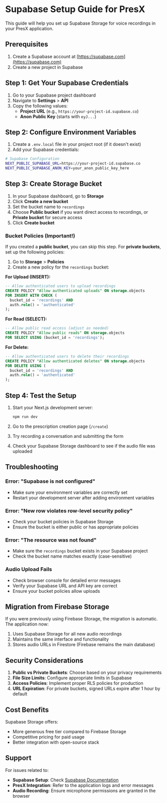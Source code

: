 # Supabase Setup Guide for PresX

This guide will help you set up Supabase Storage for voice recordings in your PresX application.

## Prerequisites

1. Create a Supabase account at [https://supabase.com](https://supabase.com)
2. Create a new project in Supabase

## Step 1: Get Your Supabase Credentials

1. Go to your Supabase project dashboard
2. Navigate to **Settings** > **API**
3. Copy the following values:
   - **Project URL** (e.g., `https://your-project-id.supabase.co`)
   - **Anon Public Key** (starts with `eyJ...`)

## Step 2: Configure Environment Variables

1. Create a `.env.local` file in your project root (if it doesn't exist)
2. Add your Supabase credentials:

```bash
# Supabase Configuration
NEXT_PUBLIC_SUPABASE_URL=https://your-project-id.supabase.co
NEXT_PUBLIC_SUPABASE_ANON_KEY=your_anon_public_key_here
```

## Step 3: Create Storage Bucket

1. In your Supabase dashboard, go to **Storage**
2. Click **Create a new bucket**
3. Set the bucket name to `recordings`
4. Choose **Public bucket** if you want direct access to recordings, or **Private bucket** for secure access
5. Click **Create bucket**

### Bucket Policies (Important!)

If you created a **public bucket**, you can skip this step. For **private buckets**, set up the following policies:

1. Go to **Storage** > **Policies**
2. Create a new policy for the `recordings` bucket:

**For Upload (INSERT):**
```sql
-- Allow authenticated users to upload recordings
CREATE POLICY "Allow authenticated uploads" ON storage.objects
FOR INSERT WITH CHECK (
  bucket_id = 'recordings' AND 
  auth.role() = 'authenticated'
);
```

**For Read (SELECT):**
```sql
-- Allow public read access (adjust as needed)
CREATE POLICY "Allow public reads" ON storage.objects
FOR SELECT USING (bucket_id = 'recordings');
```

**For Delete:**
```sql
-- Allow authenticated users to delete their recordings
CREATE POLICY "Allow authenticated deletes" ON storage.objects
FOR DELETE USING (
  bucket_id = 'recordings' AND 
  auth.role() = 'authenticated'
);
```

## Step 4: Test the Setup

1. Start your Next.js development server:
   ```bash
   npm run dev
   ```

2. Go to the prescription creation page (`/create`)
3. Try recording a conversation and submitting the form
4. Check your Supabase Storage dashboard to see if the audio file was uploaded

## Troubleshooting

### Error: "Supabase is not configured"
- Make sure your environment variables are correctly set
- Restart your development server after adding environment variables

### Error: "New row violates row-level security policy"
- Check your bucket policies in Supabase Storage
- Ensure the bucket is either public or has appropriate policies

### Error: "The resource was not found"
- Make sure the `recordings` bucket exists in your Supabase project
- Check the bucket name matches exactly (case-sensitive)

### Audio Upload Fails
- Check browser console for detailed error messages
- Verify your Supabase URL and API key are correct
- Ensure your bucket policies allow uploads

## Migration from Firebase Storage

If you were previously using Firebase Storage, the migration is automatic. The application now:

1. Uses Supabase Storage for all new audio recordings
2. Maintains the same interface and functionality
3. Stores audio URLs in Firestore (Firebase remains the main database)

## Security Considerations

1. **Public vs Private Buckets**: Choose based on your privacy requirements
2. **File Size Limits**: Configure appropriate limits in Supabase
3. **Access Policies**: Implement proper RLS policies for production
4. **URL Expiration**: For private buckets, signed URLs expire after 1 hour by default

## Cost Benefits

Supabase Storage offers:
- More generous free tier compared to Firebase Storage
- Competitive pricing for paid usage
- Better integration with open-source stack

## Support

For issues related to:
- **Supabase Setup**: Check [Supabase Documentation](https://supabase.com/docs)
- **PresX Integration**: Refer to the application logs and error messages
- **Audio Recording**: Ensure microphone permissions are granted in the browser
